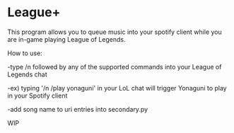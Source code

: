 # League+
This program allows you to queue music into your spotify client while you are in-game playing League of Legends.

How to use:

-type /n followed by any of the supported commands into your League of Legends chat

-ex) typing '/n /play yonaguni' in your LoL chat will trigger Yonaguni to play in your Spotify client

-add song name to uri entries into secondary.py

WIP
